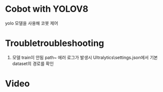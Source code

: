 # Cobot with YOLOV8
yolo 모델을 사용해 코봇 제어
# Troubletroubleshooting
1. 모델 train이 안됨
path~ 에러 로그가 발생시 
Ultralytics\settings.json에서 기본 dataset의 경로를 확인


 # Video